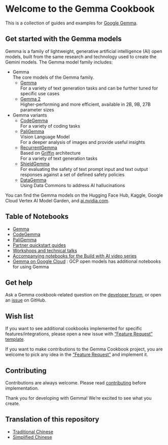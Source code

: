 
# Welcome to the Gemma Cookbook
This is a collection of guides and examples for [Google Gemma](https://ai.google.dev/gemma/).

## Get started with the Gemma models
Gemma is a family of lightweight, generative artificial intelligence (AI) open models, built from the same research and technology used to create the Gemini models. The Gemma model family includes:
* Gemma\
  The core models of the Gemma family.
  * [Gemma](https://ai.google.dev/gemma/docs/model_card)\
    For a variety of text generation tasks and can be further tuned for specific use cases
  * [Gemma 2](https://ai.google.dev/gemma/docs/model_card_2)\
    Higher-performing and more efficient, available in 2B, 9B, 27B parameter sizes
* Gemma variants
  * [CodeGemma](https://ai.google.dev/gemma/docs/codegemma)\
    For a variety of coding tasks
  * [PaliGemma](https://ai.google.dev/gemma/docs/paligemma)\
    Vision Language Model\
    For a deeper analysis of images and provide useful insights
  * [RecurrentGemma](https://ai.google.dev/gemma/docs/recurrentgemma)\
    Based on [Griffin](https://arxiv.org/abs/2402.19427) architecture\
    For a variety of text generation tasks
  * [ShieldGemma](https://ai.google.dev/gemma/docs/shieldgemma)\
    For evaluating the safety of text prompt input and text output responses against a set of defined safety policies
  * [DataGemma](https://ai.google.dev/gemma/docs/datagemma)\
    Using Data Commons to address AI hallucinations

You can find the Gemma models on the Hugging Face Hub, Kaggle, Google Cloud Vertex AI Model Garden, and [ai.nvidia.com](https://ai.nvidia.com).

## Table of Notebooks
* [Gemma](Gemma/README.md)
* [CodeGemma](CodeGemma/README.md)
* [PaliGemma](PaliGemma/README.md)
* [Partner quickstart guides](partner-quickstarts/README.md)
* [Workshops and technical talks](Workshops/README.md)
* [Accompanying notebooks for the Build with AI video series](Demos/README.md)
* [Gemma on Google Cloud](https://github.com/GoogleCloudPlatform/generative-ai/tree/main/open-models) : GCP open models has additional notebooks for using Gemma

## Get help
Ask a Gemma cookbook-related question on the [developer forum](https://discuss.ai.google.dev/c/gemma/10), or open an [issue](https://github.com/google-gemini/gemma-cookbook/issues) on GitHub.

## Wish list
If you want to see additional cookbooks implemented for specific features/integrations, please open a new issue with [“Feature Request” template](https://github.com/google-gemini/gemma-cookbook/issues/new?template=feature_request.yml).

If you want to make contributions to the Gemma Cookbook project, you are welcome to pick any idea in the [“Feature Request”](https://github.com/google-gemini/gemma-cookbook/labels/enhancement) and implement it.

## Contributing
Contributions are always welcome. Please read [contributing](https://github.com/google-gemini/gemma-cookbook/blob/main/CONTRIBUTING.md) before implementation.

Thank you for developing with Gemma! We’re excited to see what you create.

## Translation of this repository
* [Traditional Chinese](https://github.com/doggy8088/gemma-cookbook)
* [Simplified Chinese](https://github.com/xiaoxiong1006/gemma-cookbook)
